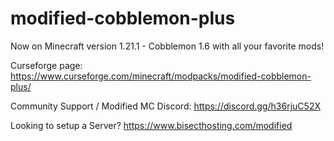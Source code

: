 # modified-cobblemon-plus

Now on Minecraft version 1.21.1 - Cobblemon 1.6 with all your favorite mods!

Curseforge page: https://www.curseforge.com/minecraft/modpacks/modified-cobblemon-plus/

Community Support / Modified MC Discord: https://discord.gg/h36rjuC52X

Looking to setup a Server? https://www.bisecthosting.com/modified


